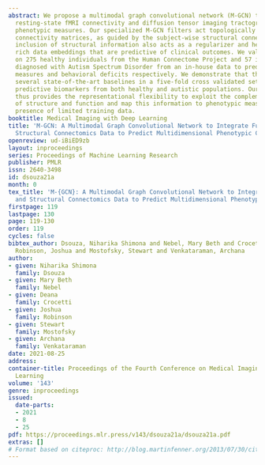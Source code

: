 ```yaml
---
abstract: We propose a multimodal graph convolutional network (M-GCN) that integrates
  resting-state fMRI connectivity and diffusion tensor imaging tractography to predict
  phenotypic measures. Our specialized M-GCN filters act topologically on the functional
  connectivity matrices, as guided by the subject-wise structural connectomes. The
  inclusion of structural information also acts as a regularizer and helps extract
  rich data embeddings that are predictive of clinical outcomes. We validate our framework
  on 275 healthy individuals from the Human Connectome Project and 57 individuals
  diagnosed with Autism Spectrum Disorder from an in-house data to predict cognitive
  measures and behavioral deficits respectively. We demonstrate that the M-GCN outperforms
  several state-of-the-art baselines in a five-fold cross validated setting and extracts
  predictive biomarkers from both healthy and autistic populations. Our framework
  thus provides the representational flexibility to exploit the complementary nature
  of structure and function and map this information to phenotypic measures in the
  presence of limited training data.
booktitle: Medical Imaging with Deep Learning
title: 'M-GCN: A Multimodal Graph Convolutional Network to Integrate Functional and
  Structural Connectomics Data to Predict Multidimensional Phenotypic Characterizations'
openreview: ud-iBiED9zb
layout: inproceedings
series: Proceedings of Machine Learning Research
publisher: PMLR
issn: 2640-3498
id: dsouza21a
month: 0
tex_title: 'M-{GCN}: A Multimodal Graph Convolutional Network to Integrate Functional
  and Structural Connectomics Data to Predict Multidimensional Phenotypic Characterizations'
firstpage: 119
lastpage: 130
page: 119-130
order: 119
cycles: false
bibtex_author: Dsouza, Niharika Shimona and Nebel, Mary Beth and Crocetti, Deana and
  Robinson, Joshua and Mostofsky, Stewart and Venkataraman, Archana
author:
- given: Niharika Shimona
  family: Dsouza
- given: Mary Beth
  family: Nebel
- given: Deana
  family: Crocetti
- given: Joshua
  family: Robinson
- given: Stewart
  family: Mostofsky
- given: Archana
  family: Venkataraman
date: 2021-08-25
address:
container-title: Proceedings of the Fourth Conference on Medical Imaging with Deep
  Learning
volume: '143'
genre: inproceedings
issued:
  date-parts:
  - 2021
  - 8
  - 25
pdf: https://proceedings.mlr.press/v143/dsouza21a/dsouza21a.pdf
extras: []
# Format based on citeproc: http://blog.martinfenner.org/2013/07/30/citeproc-yaml-for-bibliographies/
---
```

